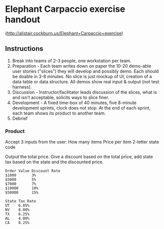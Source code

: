 # Elephant Carpaccio exercise handout
(http://alistair.cockburn.us/Elephant+Carpaccio+exercise) 

## Instructions
1.   Break into teams of 2-3 people, one workstation per team.
2.   Preparation - Each team writes down on paper the 10-20 demo-able user stories ("slices") they will develop and possibly demo. Each should be doable in 3-8 minutes. No slice is just mockup of UI, creation of a data table or data structure. All demos show real input & output (not test harness).
3.   Discussion - Instructor/facilitator leads discussion of the slices, what is and isn't acceptable, solicits ways to slice finer.
4.   Development - A fixed time-box of 40 minutes, five 8-minute development sprints, clock does not stop. At the end of each sprint, each team shows its product to another team.
5.	Debrief

### Product
Accept 3 inputs from the user:
  How many items
  Price per item
  2-letter state code

Output the total price. Give a discount based on the total price, add state tax based on the state and the discounted price.

```
Order Value Discount Rate
$1000       3%
$5000       5%
$7000       7%
$10000      10%
$50000      15%
```

```
State Tax Rate
UT    6.85%
NV    8.00%
TX    6.25%
AL    4.00%
CA    8.25%
```



